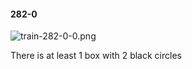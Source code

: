 #### 282-0
![train-282-0-0.png](https://github.com/lil-lab/nlvr/raw/master/nlvr/train/images/73/train-282-0-0.png "train-282-0-0.png")

There is at least 1 box with 2 black circles